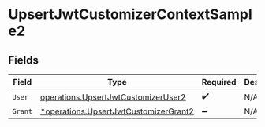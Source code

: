 # UpsertJwtCustomizerContextSample2


## Fields

| Field                                                                                         | Type                                                                                          | Required                                                                                      | Description                                                                                   |
| --------------------------------------------------------------------------------------------- | --------------------------------------------------------------------------------------------- | --------------------------------------------------------------------------------------------- | --------------------------------------------------------------------------------------------- |
| `User`                                                                                        | [operations.UpsertJwtCustomizerUser2](../../models/operations/upsertjwtcustomizeruser2.md)    | :heavy_check_mark:                                                                            | N/A                                                                                           |
| `Grant`                                                                                       | [*operations.UpsertJwtCustomizerGrant2](../../models/operations/upsertjwtcustomizergrant2.md) | :heavy_minus_sign:                                                                            | N/A                                                                                           |